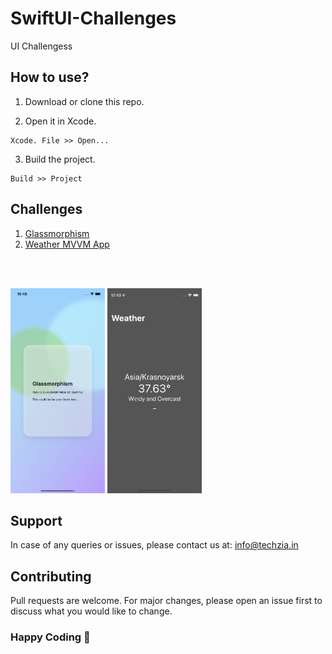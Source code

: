 # SwiftUI-Challenges
UI Challengess

## How to use?

1. Download or clone this repo.

2. Open it in Xcode.
```
Xcode. File >> Open...
```
3. Build the project.
```
Build >> Project
```

## Challenges 

1. [Glassmorphism](SwiftUI-Challenges/tree/master/Glassmorphism)
2. [Weather MVVM App](SwiftUI-Challenges/tree/master/Weather)

<br><br>


<div>
<img src="https://github.com/abdulbasitha/SwiftUI-Challenges/blob/master/ASSESTS/1.png" width="30%" height="30%" >
<img src="https://github.com/abdulbasitha/SwiftUI-Challenges/blob/master/ASSESTS/2.png" width="30%" height="30%" >
</div>


## Support

In case of any queries or issues, please contact us at:
[info@techzia.in](mailto:info@techzia.in)


## Contributing
Pull requests are welcome. For major changes, please open an issue first to discuss what you would like to change.

### Happy Coding 💖
